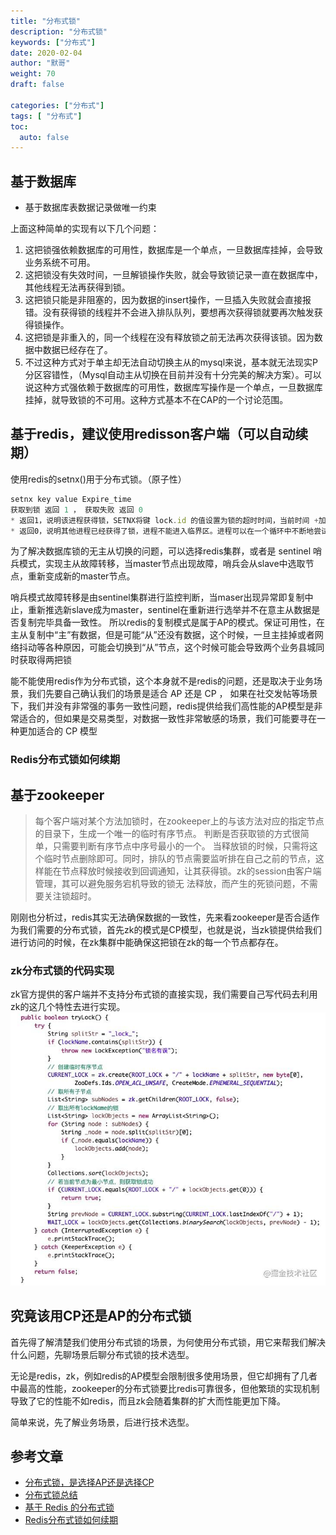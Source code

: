```yaml
---  
title: "分布式锁"  
description: "分布式锁"  
keywords: ["分布式"]  
date: 2020-02-04
author: "默哥"  
weight: 70  
draft: false  

categories: ["分布式"]  
tags: [ "分布式"]  
toc:
  auto: false
---
```


## 基于数据库
* 基于数据库表数据记录做唯一约束

上面这种简单的实现有以下几个问题：
1. 这把锁强依赖数据库的可用性，数据库是一个单点，一旦数据库挂掉，会导致业务系统不可用。
2. 这把锁没有失效时间，一旦解锁操作失败，就会导致锁记录一直在数据库中，其他线程无法再获得到锁。
3. 这把锁只能是非阻塞的，因为数据的insert操作，一旦插入失败就会直接报错。没有获得锁的线程并不会进入排队队列，要想再次获得锁就要再次触发获得锁操作。
4. 这把锁是非重入的，同一个线程在没有释放锁之前无法再次获得该锁。因为数据中数据已经存在了。
5. 不过这种方式对于单主却无法自动切换主从的mysql来说，基本就无法现实P分区容错性，（Mysql自动主从切换在目前并没有十分完美的解决方案）。可以说这种方式强依赖于数据库的可用性，数据库写操作是一个单点，一旦数据库挂掉，就导致锁的不可用。这种方式基本不在CAP的一个讨论范围。

## 基于redis，建议使用redisson客户端（可以自动续期）
使用redis的setnx()用于分布式锁。（原子性）
``` javascript
setnx key value Expire_time
获取到锁 返回 1 ， 获取失败 返回 0
* 返回1，说明该进程获得锁，SETNX将键 lock.id 的值设置为锁的超时时间，当前时间 +加上锁的有效时间。
* 返回0，说明其他进程已经获得了锁，进程不能进入临界区。进程可以在一个循环中不断地尝试 SETNX 操作，以获得锁。
```

为了解决数据库锁的无主从切换的问题，可以选择redis集群，或者是 sentinel 哨兵模式，实现主从故障转移，当master节点出现故障，哨兵会从slave中选取节点，重新变成新的master节点。

哨兵模式故障转移是由sentinel集群进行监控判断，当maser出现异常即复制中止，重新推选新slave成为master，sentinel在重新进行选举并不在意主从数据是否复制完毕具备一致性。
所以redis的复制模式是属于AP的模式。保证可用性，在主从复制中“主”有数据，但是可能“从”还没有数据，这个时候，一旦主挂掉或者网络抖动等各种原因，可能会切换到“从”节点，这个时候可能会导致两个业务县城同时获取得两把锁

能不能使用redis作为分布式锁，这个本身就不是redis的问题，还是取决于业务场景，我们先要自己确认我们的场景是适合 AP 还是 CP ， 如果在社交发帖等场景下，我们并没有非常强的事务一致性问题，redis提供给我们高性能的AP模型是非常适合的，但如果是交易类型，对数据一致性非常敏感的场景，我们可能要寻在一种更加适合的 CP 模型

### Redis分布式锁如何续期

## 基于zookeeper
> 每个客户端对某个方法加锁时，在zookeeper上的与该方法对应的指定节点的目录下，生成一个唯一的临时有序节点。 判断是否获取锁的方式很简单，只需要判断有序节点中序号最小的一个。 当释放锁的时候，只需将这个临时节点删除即可。同时，排队的节点需要监听排在自己之前的节点，这样能在节点释放时候接收到回调通知，让其获得锁。zk的session由客户端管理，其可以避免服务宕机导致的锁无
法释放，而产生的死锁问题，不需要关注锁超时。


刚刚也分析过，redis其实无法确保数据的一致性，先来看zookeeper是否合适作为我们需要的分布式锁，首先zk的模式是CP模型，也就是说，当zk锁提供给我们进行访问的时候，在zk集群中能确保这把锁在zk的每一个节点都存在。

### zk分布式锁的代码实现
zk官方提供的客户端并不支持分布式锁的直接实现，我们需要自己写代码去利用zk的这几个特性去进行实现。
![](/images/distributed/DL-zookeeper.jpg "zk分布式锁")

## 究竟该用CP还是AP的分布式锁
首先得了解清楚我们使用分布式锁的场景，为何使用分布式锁，用它来帮我们解决什么问题，先聊场景后聊分布式锁的技术选型。

无论是redis，zk，例如redis的AP模型会限制很多使用场景，但它却拥有了几者中最高的性能，zookeeper的分布式锁要比redis可靠很多，但他繁琐的实现机制导致了它的性能不如redis，而且zk会随着集群的扩大而性能更加下降。

简单来说，先了解业务场景，后进行技术选型。


## 参考文章
* [分布式锁，是选择AP还是选择CP](https://juejin.cn/post/6844903936718012430#heading-12 "分布式锁，是选择AP还是选择CP")
* [分布式锁总结](https://juejin.cn/post/6844903726268809224 "分布式锁总结")
* [基于 Redis 的分布式锁](https://juejin.cn/post/6844904126288150542 "基于 Redis 的分布式锁")
* [Redis分布式锁如何续期](https://juejin.cn/post/6844903874675867656 "Redis分布式锁如何续期")
